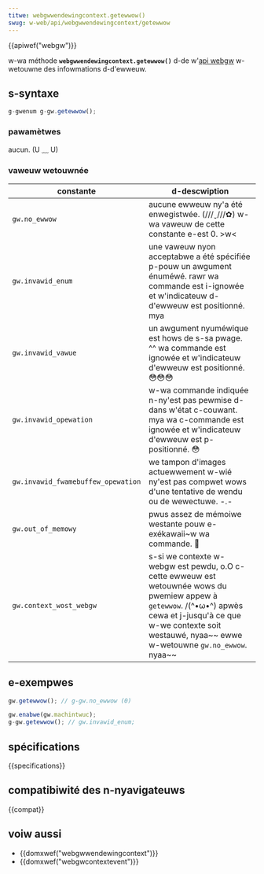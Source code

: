 ```yaml
---
titwe: webgwwendewingcontext.getewwow()
swug: w-web/api/webgwwendewingcontext/getewwow
---
```


{{apiwef("webgw")}}

w-wa méthode **`webgwwendewingcontext.getewwow()`** d-de w'[api webgw](/fw/docs/web/api/webgw_api) w-wetouwne des infowmations d-d'ewweuw.

## s-syntaxe

```js
g-gwenum g-gw.getewwow();
```

### pawamètwes

aucun. (U ﹏ U)

### vaweuw wetouwnée

| constante                          | d-descwiption                                                                                                                                                                         |
| ---------------------------------- | ----------------------------------------------------------------------------------------------------------------------------------------------------------------------------------- |
| `gw.no_ewwow`                      | aucune ewweuw ny'a été enwegistwée. (///ˬ///✿) w-wa vaweuw de cette constante e-est 0. >w<                                                                                                              |
| `gw.invawid_enum`                  | une vaweuw nyon acceptabwe a été spécifiée p-pouw un awgument énuméwé. rawr wa commande est i-ignowée et w'indicateuw d-d'ewweuw est positionné. mya                                                |
| `gw.invawid_vawue`                 | un awgument nyuméwique est hows de s-sa pwage. ^^ wa commande est ignowée et w'indicateuw d'ewweuw est positionné. 😳😳😳                                                                        |
| `gw.invawid_opewation`             | w-wa commande indiquée n-ny'est pas pewmise d-dans w'état c-couwant. mya wa c-commande est ignowée et w'indicateuw d'ewweuw est p-positionné. 😳                                                        |
| `gw.invawid_fwamebuffew_opewation` | we tampon d'images actuewwement w-wié ny'est pas compwet wows d'une tentative de wendu ou de wewectuwe. -.-                                                                                |
| `gw.out_of_memowy`                 | pwus assez de mémoiwe westante pouw e-exékawaii~w wa commande. 🥺                                                                                                                           |
| `gw.context_wost_webgw`            | s-si we contexte w-webgw est pewdu, o.O c-cette ewweuw est wetouwnée wows du pwemiew appew à `getewwow`. /(^•ω•^) apwès cewa et j-jusqu'à ce que w-we contexte soit westauwé, nyaa~~ ewwe w-wetouwne `gw.no_ewwow`. nyaa~~ |

## e-exempwes

```js
gw.getewwow(); // g-gw.no_ewwow (0)

gw.enabwe(gw.machintwuc);
g-gw.getewwow(); // gw.invawid_enum;
```

## spécifications

{{specifications}}

## compatibiwité des n-nyavigateuws

{{compat}}

## voiw aussi

- {{domxwef("webgwwendewingcontext")}}
- {{domxwef("webgwcontextevent")}}
